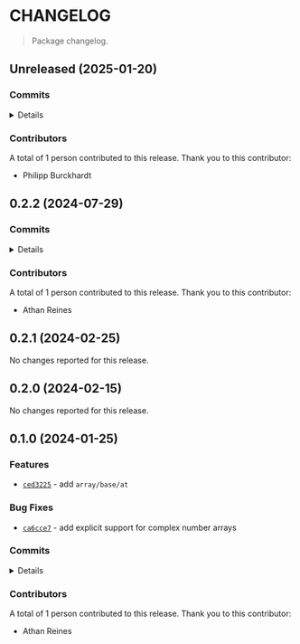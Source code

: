 # CHANGELOG

> Package changelog.

<section class="release" id="unreleased">

## Unreleased (2025-01-20)

<section class="commits">

### Commits

<details>

-   [`f387603`](https://github.com/stdlib-js/stdlib/commit/f387603e739f88a38af3263ce6ff675ad903ee8c) - **docs:** consistently use declarative instead of imperative sentences outside of intros _(by Philipp Burckhardt)_

</details>

</section>

<!-- /.commits -->

<section class="contributors">

### Contributors

A total of 1 person contributed to this release. Thank you to this contributor:

-   Philipp Burckhardt

</section>

<!-- /.contributors -->

</section>

<!-- /.release -->

<section class="release" id="v0.2.2">

## 0.2.2 (2024-07-29)

<section class="commits">

### Commits

<details>

-   [`32bbcb3`](https://github.com/stdlib-js/stdlib/commit/32bbcb3b3dae1f028fd18166ee7875a93d44d0ee) - **refactor:** update paths _(by Athan Reines)_
-   [`8d4c46b`](https://github.com/stdlib-js/stdlib/commit/8d4c46b10ca912401e0ff0caa37a17cd3c443c2f) - **refactor:** update paths _(by Athan Reines)_
-   [`ed9c0a5`](https://github.com/stdlib-js/stdlib/commit/ed9c0a5e55ff09af3dd6af8c38615480e2c1828e) - **refactor:** update paths _(by Athan Reines)_
-   [`18b3c79`](https://github.com/stdlib-js/stdlib/commit/18b3c79c5035c7082618b7379cd6576e64393a96) - **refactor:** update paths _(by Athan Reines)_
-   [`75d4f83`](https://github.com/stdlib-js/stdlib/commit/75d4f83cb85610d23a04dc21a03f8075f6d3665f) - **refactor:** update require and include paths _(by Athan Reines)_

</details>

</section>

<!-- /.commits -->

<section class="contributors">

### Contributors

A total of 1 person contributed to this release. Thank you to this contributor:

-   Athan Reines

</section>

<!-- /.contributors -->

</section>

<!-- /.release -->

<section class="release" id="v0.2.1">

## 0.2.1 (2024-02-25)

No changes reported for this release.

</section>

<!-- /.release -->

<section class="release" id="v0.2.0">

## 0.2.0 (2024-02-15)

No changes reported for this release.

</section>

<!-- /.release -->

<section class="release" id="v0.1.0">

## 0.1.0 (2024-01-25)

<section class="features">

### Features

-   [`ced3225`](https://github.com/stdlib-js/stdlib/commit/ced32251edd09790476ba909742cf442c33b9b1b) - add `array/base/at`

</section>

<!-- /.features -->

<section class="bug-fixes">

### Bug Fixes

-   [`ca6cce7`](https://github.com/stdlib-js/stdlib/commit/ca6cce7c95e47975b3100804a2224055fd3f66a8) - add explicit support for complex number arrays

</section>

<!-- /.bug-fixes -->

<section class="commits">

### Commits

<details>

-   [`ca6cce7`](https://github.com/stdlib-js/stdlib/commit/ca6cce7c95e47975b3100804a2224055fd3f66a8) - **fix:** add explicit support for complex number arrays _(by Athan Reines)_
-   [`ced3225`](https://github.com/stdlib-js/stdlib/commit/ced32251edd09790476ba909742cf442c33b9b1b) - **feat:** add `array/base/at` _(by Athan Reines)_

</details>

</section>

<!-- /.commits -->

<section class="contributors">

### Contributors

A total of 1 person contributed to this release. Thank you to this contributor:

-   Athan Reines

</section>

<!-- /.contributors -->

</section>

<!-- /.release -->

